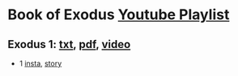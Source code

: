 # Book of Exodus [Youtube Playlist](https://www.youtube.com/playlist?list=PLHFK8vsMjzv69gcGM5BoMDVjbJ7ifSRsQ)

## Exodus 1: [txt](../../txts/Exodus_1aarm.txt), [pdf](../../pdfs/Exodus_1.pdf), [video](https://www.youtube.com/watch?v=YQl5pzx4Fxc&list=PLHFK8vsMjzv69gcGM5BoMDVjbJ7ifSRsQ&index=1)
- 1 [insta](../../insta/Exodus/Exodus1-1-insta-title.jpg), [story](../../stories/Exodus/Exodus1-1-insta-title-story.jpg)
